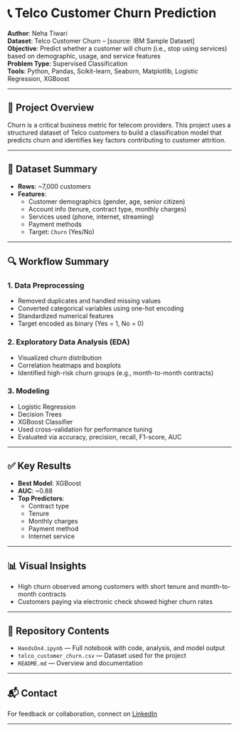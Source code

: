 # 📞 Telco Customer Churn Prediction

**Author**: Neha Tiwari  
**Dataset**: Telco Customer Churn – [source: IBM Sample Dataset]  
**Objective**: Predict whether a customer will churn (i.e., stop using services) based on demographic, usage, and service features  
**Problem Type**: Supervised Classification  
**Tools**: Python, Pandas, Scikit-learn, Seaborn, Matplotlib, Logistic Regression, XGBoost

---

## 📌 Project Overview

Churn is a critical business metric for telecom providers. This project uses a structured dataset of Telco customers to build a classification model that predicts churn and identifies key factors contributing to customer attrition.

---

## 📁 Dataset Summary

- **Rows**: ~7,000 customers  
- **Features**:
  - Customer demographics (gender, age, senior citizen)
  - Account info (tenure, contract type, monthly charges)
  - Services used (phone, internet, streaming)
  - Payment methods
  - Target: `Churn` (Yes/No)

---

## 🔍 Workflow Summary

### 1. **Data Preprocessing**
- Removed duplicates and handled missing values
- Converted categorical variables using one-hot encoding
- Standardized numerical features
- Target encoded as binary (Yes = 1, No = 0)

### 2. **Exploratory Data Analysis (EDA)**
- Visualized churn distribution
- Correlation heatmaps and boxplots
- Identified high-risk churn groups (e.g., month-to-month contracts)

### 3. **Modeling**
- Logistic Regression
- Decision Trees
- XGBoost Classifier
- Used cross-validation for performance tuning
- Evaluated via accuracy, precision, recall, F1-score, AUC

---

## ✅ Key Results

- **Best Model**: XGBoost  
- **AUC**: ~0.88  
- **Top Predictors**:
  - Contract type
  - Tenure
  - Monthly charges
  - Payment method
  - Internet service

---

## 📊 Visual Insights
- High churn observed among customers with short tenure and month-to-month contracts
- Customers paying via electronic check showed higher churn rates

---

## 📂 Repository Contents

- `HandsOn4.ipynb` — Full notebook with code, analysis, and model output  
- `telco_customer_churn.csv` — Dataset used for the project  
- `README.md` — Overview and documentation  

---

## 📬 Contact

For feedback or collaboration, connect on [LinkedIn](https://www.linkedin.com/in/neha-tiwarii/)

---

